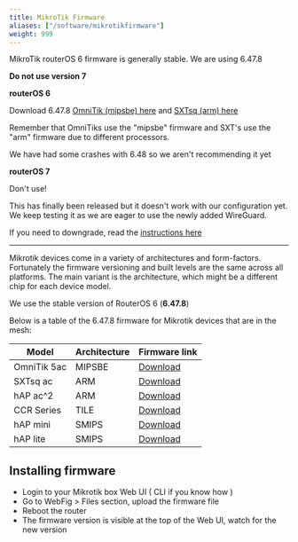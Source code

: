 ```yaml
---
title: MikroTik Firmware
aliases: ["/software/mikrotikfirmware"]
weight: 999
---
```


MikroTik routerOS 6 firmware is generally stable. We are using 6.47.8  

**Do not use version 7**

**routerOS 6**

Download 6.47.8 [OmniTik (mipsbe) here](https://download.mikrotik.com/routeros/6.47.8/routeros-mipsbe-6.47.8.npk) and [SXTsq (arm) here](https://download.mikrotik.com/routeros/6.47.8/routeros-arm-6.47.8.npk)

Remember that OmniTiks use the "mipsbe" firmware and SXT's use the "arm" firmware due to different processors.

We have had some crashes with 6.48 so we aren't recommending it yet


**routerOS 7**

Don't use!

This has finally been released but it doesn't work with our configuration yet. We keep testing it as we are eager to use the newly added WireGuard.

If you need to downgrade, read the [instructions here](../../hardware/mikrotikomnitik5ac/)

---

Mikrotik devices come in a variety of architectures and form-factors. Fortunately the firmware versioning and built levels are the same across all platforms. The main variant is the architecture, which might be a different chip for each device model.  

We use the stable version of RouterOS 6 (__6.47.8__)

Below is a table of the 6.47.8 firmware for Mikrotik devices that are in the mesh:

|Model|Architecture|Firmware link|
|---|---|---|
| OmniTik 5ac | MIPSBE | [Download](https://download.mikrotik.com/routeros/6.47.8/routeros-mipsbe-6.47.8.npk) |
| SXTsq ac | ARM | [Download](https://download.mikrotik.com/routeros/6.47.8/routeros-arm-6.47.8.npk) |
| hAP ac^2 | ARM | [Download](https://download.mikrotik.com/routeros/6.47.8/routeros-arm-6.47.8.npk) |
| CCR Series | TILE | [Download](https://download.mikrotik.com/routeros/6.47.8/routeros-tile-6.47.8.npk) |
| hAP mini | SMIPS | [Download](https://download.mikrotik.com/routeros/6.47.8/routeros-smips-6.47.8.npk) |
| hAP lite | SMIPS | [Download](https://download.mikrotik.com/routeros/6.47.8/routeros-smips-6.47.8.npk) |

## Installing firmware
*   Login to your Mikrotik box Web UI ( CLI if you know how )
*   Go to WebFig > Files section, upload the firmware file
*   Reboot the router
*   The firmware version is visible at the top of the Web UI, watch for the new version
